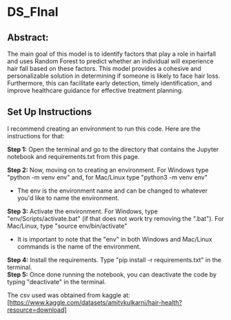 # DS_FInal

## Abstract: 
The main goal of this model is to identify factors that play a role in hairfall and uses Random Forest to predict whether an individual will experience hair fall based on these factors. This model provides a cohesive and personalizable solution in determining if someone is likely to face hair loss. Furthermore, this can facilitate early detection, timely identification, and improve healthcare guidance for effective treatment planning. 

## Set Up Instructions
I recommend creating an environment to run this code. Here are the instructions for that: <br> 

**Step 1:** Open the terminal and go to the directory that contains the Jupyter notebook and requirements.txt from this page. <br>

**Step 2:** Now, moving on to creating an environment. For Windows type "python -m venv env" and, for Mac/Linux type "python3 -m venv env" <br>
- The env is the environment name and can be changed to whatever you'd like to name the environment. <br>

**Step 3:** Activate the environment. For Windows, type "env/Scripts/activate.bat" (if that does not work try removing the ".bat"). For Mac/Linux, type "source env/bin/activate" <br>
- It is important to note that the "env" in both Windows and Mac/Linux commands is the name of the environment. <br>

**Step 4:** Install the requirements. Type "pip install -r requirements.txt" in the terminal. <br>
**Step 5:** Once done running the notebook, you can deactivate the code by typing "deactivate" in the terminal. <be>

The csv used was obtained from kaggle at: [https://www.kaggle.com/datasets/amitvkulkarni/hair-health?resource=download]


